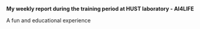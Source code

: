 **My weekly report during the training period at HUST laboratory - AI4LIFE**

A fun and educational experience
